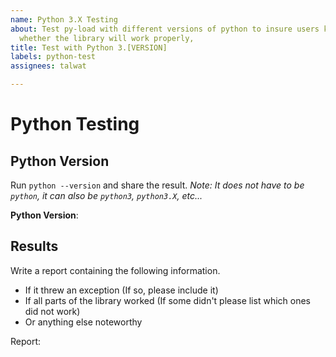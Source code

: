 ```yaml
---
name: Python 3.X Testing
about: Test py-load with different versions of python to insure users know early on
  whether the library will work properly,
title: Test with Python 3.[VERSION]
labels: python-test
assignees: talwat

---
```


# Python Testing

## Python Version

Run `python --version` and share the result. *Note: It does not have to be `python`, it can also be `python3`, `python3.X`, etc...*

**Python Version**:

## Results

Write a report containing the following information.
- If it threw an exception (If so, please include it)
- If all parts of the library worked (If some didn't please list which ones did not work)
- Or anything else noteworthy

Report:
